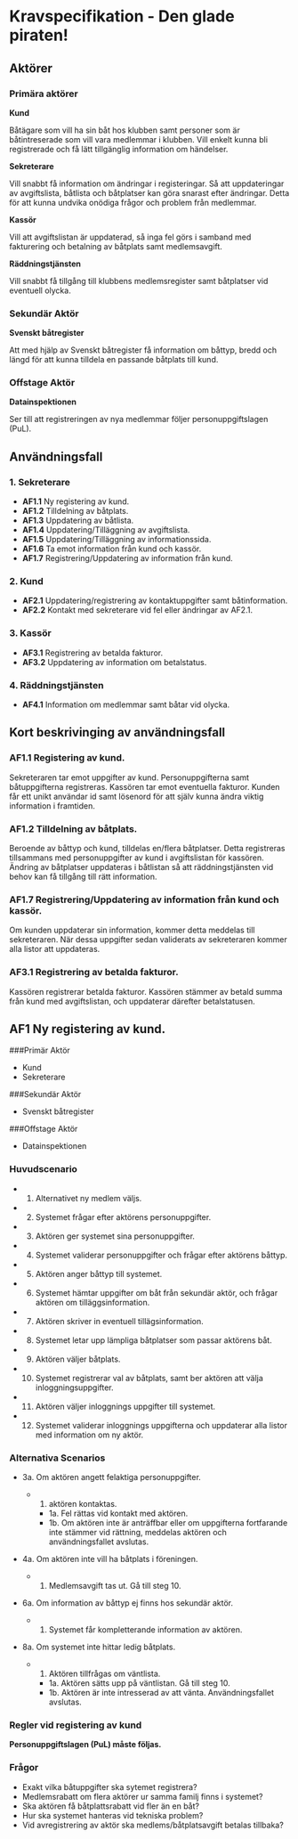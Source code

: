 # Kravspecifikation - Den glade piraten! #

## Aktörer ##

### Primära aktörer

**Kund**

Båtägare som vill ha sin båt hos klubben samt personer som är båtintreserade som vill vara medlemmar i klubben.
Vill enkelt kunna bli registrerade och få lätt tillgänglig information om händelser. 

**Sekreterare** 

Vill snabbt få information om ändringar i registeringar. Så att uppdateringar av avgiftslista, båtlista och båtplatser kan göra snarast efter ändringar. 
Detta för att kunna undvika onödiga frågor och problem från medlemmar.  


**Kassör** 

Vill att avgiftslistan är uppdaterad, så inga fel görs i samband med fakturering och betalning av båtplats samt medlemsavgift. 

**Räddningstjänsten**

Vill snabbt få tillgång till klubbens medlemsregister samt båtplatser vid eventuell olycka. 

### Sekundär Aktör

**Svenskt båtregister**

Att med hjälp av Svenskt båtregister få information om båttyp, bredd och längd för att kunna tilldela en passande båtplats till kund.  


### Offstage Aktör

**Datainspektionen**

Ser till att registreringen av nya medlemmar följer personuppgiftslagen (PuL). 

## Användningsfall ##

### 1. Sekreterare
* **AF1.1** Ny registering av kund.
* **AF1.2** Tilldelning av båtplats. 
* **AF1.3** Uppdatering av båtlista.
* **AF1.4** Uppdatering/Tilläggning av avgiftslista.
* **AF1.5** Uppdatering/Tilläggning av informationssida. 
* **AF1.6** Ta emot information från kund och kassör.  
* **AF1.7** Registrering/Uppdatering av information från kund. 

### 2. Kund
* **AF2.1** Uppdatering/registrering av kontaktuppgifter samt båtinformation.
* **AF2.2** Kontakt med sekreterare vid fel eller ändringar av AF2.1. 

### 3. Kassör
* **AF3.1** Registrering av betalda fakturor. 
* **AF3.2** Uppdatering av information om betalstatus. 

### 4. Räddningstjänsten
* **AF4.1** Information om medlemmar samt båtar vid olycka.  

## Kort beskrivinging av användningsfall ##

### AF1.1 Registering av kund.
Sekreteraren tar emot uppgifter av kund. 
Personuppgifterna samt båtuppgifterna registreras. 
Kassören tar emot eventuella fakturor. 
Kunden får ett unikt användar id samt lösenord för att själv kunna ändra viktig information i framtiden.

### AF1.2 Tilldelning av båtplats.
Beroende av båttyp och kund, tilldelas en/flera båtplatser. 
Detta registreras tillsammans med personuppgifter av kund i avgiftslistan för kassören. 
Ändring av båtplatser uppdateras i båtlistan så att räddningstjänsten vid behov kan få tillgång till rätt information. 

### AF1.7 Registrering/Uppdatering av information från kund och kassör. 
Om kunden uppdaterar sin information, kommer detta meddelas till sekreteraren.
När dessa uppgifter sedan validerats av sekreteraren kommer alla listor att uppdateras. 

### AF3.1 Registrering av betalda fakturor. 
Kassören registrerar betalda fakturor. Kassören stämmer av betald summa från kund med avgiftslistan, och uppdaterar därefter betalstatusen.


## AF1 Ny registering av kund. ##

###Primär Aktör

* Kund
* Sekreterare

###Sekundär Aktör

* Svenskt båtregister

###Offstage Aktör

* Datainspektionen 

### Huvudscenario

* 1. Alternativet ny medlem väljs. 
* 2. Systemet frågar efter aktörens personuppgifter.
* 3. Aktören ger systemet sina personuppgifter.
* 4. Systemet validerar personuppgifter och frågar efter aktörens båttyp. 
* 5. Aktören anger båttyp till systemet.
* 6. Systemet hämtar uppgifter om båt från sekundär aktör, och frågar aktören om tilläggsinformation.
* 7. Aktören skriver in eventuell tillägsinformation.
* 8. Systemet letar upp lämpliga båtplatser som passar aktörens båt.
* 9. Aktören väljer båtplats.
* 10. Systemet registrerar val av båtplats, samt ber aktören att välja inloggningsuppgifter. 
* 11. Aktören väljer inloggnings uppgifter till systemet. 
* 12. Systemet validerar inloggnings uppgifterna och uppdaterar alla listor med information om ny aktör.

### Alternativa Scenarios

* 3a. Om aktören angett felaktiga personuppgifter. 
    * 1. aktören kontaktas. 
        * 1a. Fel rättas vid kontakt med aktören. 
        * 1b. Om aktören inte är anträffbar eller om uppgifterna fortfarande inte stämmer vid rättning, meddelas aktören och användningsfallet avslutas.

* 4a. Om aktören inte vill ha båtplats i föreningen.
    * 1. Medlemsavgift tas ut. Gå till steg 10.
    
* 6a. Om information av båttyp ej finns hos sekundär aktör.
    * 1. Systemet får kompletterande information av aktören.

* 8a. Om systemet inte hittar ledig båtplats.
    * 1. Aktören tillfrågas om väntlista.
        * 1a. Aktören sätts upp på väntlistan. Gå till steg 10.
        * 1b. Aktören är inte intresserad av att vänta. Användningsfallet avslutas.

### Regler vid registering av kund

**Personuppgiftslagen (PuL) måste följas.** 

### Frågor

* Exakt vilka båtuppgifter ska sytemet registrera? 
* Medlemsrabatt om flera aktörer ur samma familj finns i systemet? 
* Ska aktören få båtplattsrabatt vid fler än en båt?
* Hur ska systemet hanteras vid tekniska problem? 
* Vid avregistrering av aktör ska medlems/båtplatsavgift betalas tillbaka? 

    
